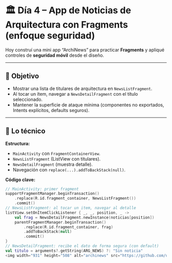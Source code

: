 # 🏛️ Día 4 – App de Noticias de Arquitectura con Fragments (enfoque seguridad)

Hoy construí una mini app “ArchiNews” para practicar **Fragments** y apliqué controles de **seguridad móvil** desde el diseño.

---

## 🎯 Objetivo
- Mostrar una lista de titulares de arquitectura en `NewsListFragment`.
- Al tocar un ítem, navegar a `NewsDetailFragment` con el título seleccionado.
- Mantener la superficie de ataque mínima (componentes no exportados, Intents explícitos, defaults seguros).

---

## 🧩 Lo técnico
**Estructura:**
- `MainActivity` con `FragmentContainerView`.
- `NewsListFragment` (ListView con titulares).
- `NewsDetailFragment` (muestra detalle).
- Navegación con `replace(...).addToBackStack(null)`.

**Código clave:**
```kotlin
// MainActivity: primer fragment
supportFragmentManager.beginTransaction()
    .replace(R.id.fragment_container, NewsListFragment())
    .commit()
// NewsListFragment: al tocar un item, navegar al detalle
listView.setOnItemClickListener { _, _, position, _ ->
    val frag = NewsDetailFragment.newInstance(noticias[position])
    parentFragmentManager.beginTransaction()
        .replace(R.id.fragment_container, frag)
        .addToBackStack(null)
        .commit()
}
// NewsDetailFragment: recibe el dato de forma segura (con default)
val titulo = arguments?.getString(ARG_NEWS) ?: "Sin noticia"
<img width="931" height="508" alt="archinews" src="https://github.com/user-attachments/assets/075239fe-8156-4714-bab2-a4f91be83a1e" />
